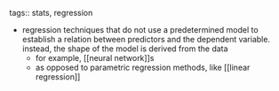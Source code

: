 tags:: stats, regression

- regression techniques that do not use a predetermined model to establish a relation between predictors and the dependent variable. instead, the shape of the model is derived from the data
	- for example, [[neural network]]s
	- as opposed to parametric regression methods, like [[linear regression]]